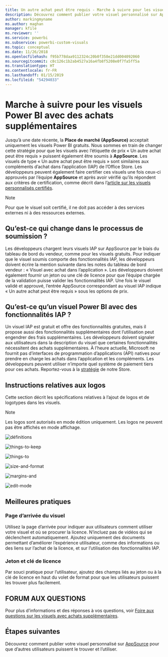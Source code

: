 ```yaml
---
title: Un autre achat peut être requis - Marche à suivre pour les visuels Power BI
description: Découvrez comment publier votre visuel personnalisé sur AppSource pour que d’autres utilisateurs puissent le trouver et l’utiliser après l’avoir acheté.
author: markingmyname
ms.author: maghan
manager: kfile
ms.reviewer: ''
ms.service: powerbi
ms.subservice: powerbi-custom-visuals
ms.topic: conceptual
ms.date: 11/26/2018
ms.openlocfilehash: f95b778daa9112324c20b0f358e21dd004092060
ms.sourcegitcommit: c8c126c1b2ab4527a16a4fb8f5208e0f7fa5ff5a
ms.translationtype: HT
ms.contentlocale: fr-FR
ms.lasthandoff: 01/15/2019
ms.locfileid: "54294033"
---
```

# <a name="guidelines-for-power-bi-visuals-with-additional-purchases"></a>Marche à suivre pour les visuels Power BI avec des achats supplémentaires

Jusqu’à une date récente, la **Place de marché (AppSource)** acceptait uniquement les visuels Power BI gratuits. Nous sommes en train de changer cette stratégie pour que les visuels avec l’étiquette de prix « Un autre achat peut être requis » puissent également être soumis à **AppSource**. Les visuels de type « Un autre achat peut être requis » sont similaires aux compléments d’achat dans l’application (IAP) de l’Office Store. Les développeurs peuvent également faire certifier ces visuels une fois ceux-ci approuvés par l’équipe **AppSource** et après avoir vérifié qu’ils répondent aux critères de certification, comme décrit dans l’[article sur les visuels personnalisés certifiés](../power-bi-custom-visuals-certified.md).

> [!Note]
> Pour que le visuel soit certifié, il ne doit pas accéder à des services externes ni à des ressources externes.

## <a name="whats-changing-in-the-submission-process"></a>Qu’est-ce qui change dans le processus de soumission ?

Les développeurs chargent leurs visuels IAP sur AppSource par le biais du tableau de bord du vendeur, comme pour les visuels gratuits. Pour indiquer que le visuel soumis comporte des fonctionnalités IAP, les développeurs doivent écrire la mention suivante dans les notes du tableau de bord vendeur : « Visuel avec achat dans l’application ». Les développeurs doivent également fournir un jeton ou une clé de licence pour que l’équipe chargée de la validation puisse valider les fonctionnalités IAP. Une fois le visuel validé et approuvé, l’entrée AppSource correspondant au visuel IAP indique « Un autre achat peut être requis » sous les options de prix.

## <a name="what-is-a-power-bi-visual-with-iap-features"></a>Qu’est-ce qu’un visuel Power BI avec des fonctionnalités IAP ?

Un visuel IAP est gratuit et offre des fonctionnalités gratuites, mais il propose aussi des fonctionnalités supplémentaires dont l’utilisation peut engendrer des frais supplémentaires. Les développeurs doivent signaler aux utilisateurs dans la description du visuel que certaines fonctionnalités nécessitent des achats supplémentaires. À l’heure actuelle, Microsoft ne fournit pas d’interfaces de programmation d’applications (API) natives pour prendre en charge les achats dans l’application et les compléments. Les développeurs peuvent utiliser n’importe quel système de paiement tiers pour ces achats. Reportez-vous à la [stratégie](https://docs.microsoft.com/office/dev/store/validation-policies#2-apps-or-add-ins-can-display-certain-ads) de notre Store.

## <a name="logo-guidelines"></a>Instructions relatives aux logos

Cette section décrit les spécifications relatives à l’ajout de logos et de logotypes dans les visuels.

> [!NOTE]
> Les logos sont autorisés en mode édition uniquement. Les logos ne peuvent pas être affichés en mode affichage.

![définitions](media/office-store-in-app-purchase-visual-guidelines/definitions.png)

![things-to-keep](media/office-store-in-app-purchase-visual-guidelines/things-to-keep-in-mind.png)

![things-to](media/office-store-in-app-purchase-visual-guidelines/things-to-avoid.png)

![size-and-format ](media/office-store-in-app-purchase-visual-guidelines/size-and-format.png)

![margins-and](media/office-store-in-app-purchase-visual-guidelines/margins-and-sizes.png)

![edit-mode](media/office-store-in-app-purchase-visual-guidelines/logos-in-edit-mode.png)

## <a name="best-practices"></a>Meilleures pratiques

### <a name="visual-landing-page"></a>Page d’arrivée du visuel

Utilisez la page d’arrivée pour indiquer aux utilisateurs comment utiliser votre visuel et où se procurer la licence. N’incluez pas de vidéos qui se déclenchent automatiquement. Ajoutez uniquement des documents permettant d’améliorer l’expérience utilisateur, comme des informations ou des liens sur l’achat de la licence, et sur l’utilisation des fonctionnalités IAP.

### <a name="license-key-and-token"></a>Jeton et clé de licence

Par souci pratique pour l’utilisateur, ajoutez des champs liés au jeton ou à la clé de licence en haut du volet de format pour que les utilisateurs puissent les trouver plus facilement.

## <a name="faq"></a>FORUM AUX QUESTIONS

Pour plus d’informations et des réponses à vos questions, voir [Foire aux questions sur les visuels avec achats supplémentaires](https://docs.microsoft.com/en-us/power-bi/power-bi-custom-visuals-faq#visuals-with-additional-purchases).

## <a name="next-steps"></a>Étapes suivantes

Découvrez comment publier votre visuel personnalisé sur [AppSource](office-store.md) pour que d’autres utilisateurs puissent le trouver et l’utiliser.
